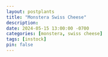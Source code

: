 ```yaml
---
layout: postplants
title: "Monstera Swiss Cheese"
description: 
date: 2024-05-15 13:00:00 -0700
categories: [monstera, swiss cheese]
tags: [instock]
pin: false
---
```

